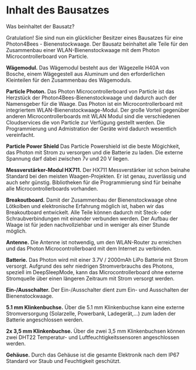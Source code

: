
# Inhalt des Bausatzes [](id=inhalt-des-bausatzes)

Was beinhaltet der Bausatz?

Gratulation! Sie sind nun ein glücklicher Besitzer eines Bausatzes für eine Photon4Bees - Bienenstockwaage. Der Bausatz beinhaltet alle Teile für den Zusammenbau einer WLAN-Bienenstockwaage mit dem Photon Microcontrollerboard von Particle.

**Wägemodul.** Das Wägemodul besteht aus der Wägezelle H40A von Bosche, einem Wägegestell aus Aluminum und den erforderlichen Kleinteilen für den Zusammenbau des Wägemoduls.

**Particle Photon.** Das Photon Microcontrollerboard von Particle ist das  Herzstück der Photon4Bees-Bienenstockwaage und dadurch auch der Namensgeber für die Waage. Das Photon ist ein Microcontrollerboard mit integriertem WLAN-Bienenstockwaage-Modul. Der große Vorteil gegenüber anderen Microcontrollerboards mit WLAN Modul sind die verschiedenen Cloudservices die von Particle zur Verfügung gestellt werden. Die Programmierung und Admistration der Geräte wird dadurch wesentlich vereinfacht.

**Particle Power Shield** Das Particle Powershield ist die beste Mögichkeit, das Photon mit Strom zu versorgen und die Batterie zu laden. Die externe Spannung darf dabei zwischen 7v und 20 V liegen. 

**Messverstärker-Modul HX711.** Der HX711 Messverstärker ist schon beinahe Standard bei den meisten Waagen-Projekten. Er ist genau, zuverlässig und auch sehr günstig. Bibliotheken für die Programmierung sind für beinahe alle Microcontrollerboards vorhanden.

**Breakoutboard.** Damit der Zusammenbau der Bienenstockwaage ohne Lötkolben und elektronische Erfahrung möglich ist, haben wir das Breakoutboard entwickelt. Alle Teile können dadurch mit Steck- oder Schraubverbindungen mit einander verbunden werden. Der Aufbau der Waage ist für jeden nachvollziehbar und in weniger als einer Stunde möglich.

**Antenne.** Die Antenne ist notwendig, um den WLAN-Router zu erreichen und das Photon Microcontrollerboard mit dem Internet zu verbinden.

**Batterie.** Das Photon wird mit einer 3.7V / 2000mAh LiPo Batterie mit Strom versorgt. Aufgrund des sehr niedrigen Stromverbrauchs des Photons, speziell im DeepSleepMode, kann das Microcontrollerboard ohne externe Stromquelle über einen längeren Zeitraum mit Strom versorgt werden.

**Ein-/Ausschalter.** Der Ein-/Ausschalter dient zum Ein- und Ausschalten der Bienenstockwaage.

**5.1 mm Klinkenbuchse.** Über die 5.1 mm Klinkenbuchse kann eine externe Stromversorgung (Solarzelle, Powerbank, Ladegerät,...) zum laden der Batterie angeschlossen werden.

**2x 3,5 mm Klinkenbuchse.** Über die zwei 3,5 mm Klinkenbuchsen können zwei DHT22 Temperatur- und Luftfeuchtigkeitssensoren angeschlossen werden.

**Gehäuse.** Durch das Gehäuse ist die gesamte Elektronik nach dem IP67 Standard vor Staub und Feuchtigkeit geschützt.
